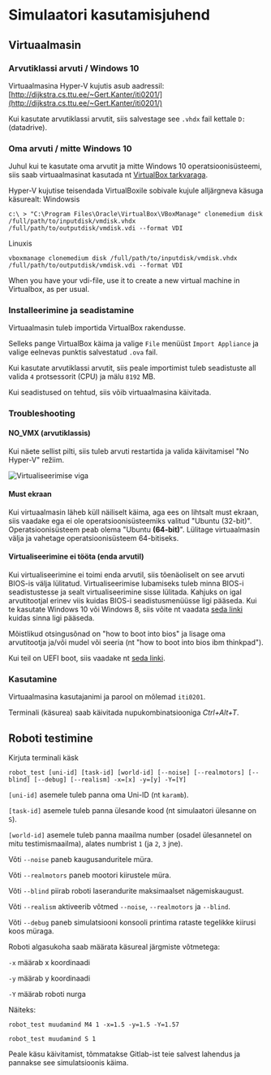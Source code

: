 # Simulaatori kasutamisjuhend

## Virtuaalmasin

### Arvutiklassi arvuti / Windows 10

Virtuaalmasina Hyper-V kujutis asub aadressil: [http://dijkstra.cs.ttu.ee/~Gert.Kanter/iti0201/](http://dijkstra.cs.ttu.ee/~Gert.Kanter/iti0201/)

Kui kasutate arvutiklassi arvutit, siis salvestage see `.vhdx` fail kettale `D:` (datadrive).

### Oma arvuti / mitte Windows 10

Juhul kui te kasutate oma arvutit ja mitte Windows 10 operatsioonisüsteemi, siis saab virtuaalmasinat kasutada nt [VirtualBox tarkvaraga](https://www.virtualbox.org/wiki/Downloads).

Hyper-V kujutise teisendada VirtualBoxile sobivale kujule alljärgneva käsuga käsurealt:
Windowsis
```
c:\ > "C:\Program Files\Oracle\VirtualBox\VBoxManage" clonemedium disk /full/path/to/inputdisk/vmdisk.vhdx /full/path/to/outputdisk/vmdisk.vdi --format VDI
```

Linuxis

```
vboxmanage clonemedium disk /full/path/to/inputdisk/vmdisk.vhdx /full/path/to/outputdisk/vmdisk.vdi --format VDI
```
When you have your vdi-file, use it to create a new virtual machine in Virtualbox, as per usual.


### Installeerimine ja seadistamine

Virtuaalmasin tuleb importida VirtualBox rakendusse.

Selleks pange VirtualBox käima ja valige `File` menüüst `Import Appliance` ja valige eelnevas punktis salvestatud `.ova` fail.

Kui kasutate arvutiklassi arvutit, siis peale importimist tuleb seadistuste all valida `4` protsessorit (CPU) ja mälu `8192` MB.

Kui seadistused on tehtud, siis võib virtuaalmasina käivitada.

### Troubleshooting

#### NO_VMX (arvutiklassis)

Kui näete sellist pilti, siis tuleb arvuti restartida ja valida käivitamisel "No Hyper-V" režiim.

![Virtualiseerimise viga](https://raw.githubusercontent.com/iti0201/simulation/doc/img/verrvmxnovmx.png)

#### Must ekraan

Kui virtuaalmasin läheb küll näiliselt käima, aga ees on lihtsalt must ekraan, siis vaadake ega ei ole operatsioonisüsteemiks valitud "Ubuntu (32-bit)". Operatsioonisüsteem peab olema "Ubuntu **(64-bit)**".
Lülitage virtuaalmasin välja ja vahetage operatsioonisüsteem 64-bitiseks.

#### Virtualiseerimine ei tööta (enda arvutil)

Kui virtualiseerimine ei toimi enda arvutil, siis tõenäoliselt on see arvuti BIOS-is välja lülitatud. Virtualiseerimise lubamiseks tuleb minna BIOS-i seadistustesse ja sealt virtualiseerimine sisse lülitada.
Kahjuks on igal arvutitootjal erinev viis kuidas BIOS-i seadistusmenüüsse ligi pääseda.
Kui te kasutate Windows 10 või Windows 8, siis võite nt vaadata [seda linki](https://www.drivereasy.com/knowledge/how-to-enter-bios-on-windows-10-windows-7/) kuidas sinna ligi pääseda.

Mõistlikud otsingusõnad on "how to boot into bios" ja lisage oma arvutitootja ja/või mudel või seeria (nt "how to boot into bios ibm thinkpad").

Kui teil on UEFI boot, siis vaadake nt [seda linki](https://www.howtogeek.com/213795/how-to-enable-intel-vt-x-in-your-computers-bios-or-uefi-firmware/).

### Kasutamine

Virtuaalmasina kasutajanimi ja parool on mõlemad `iti0201`.

Terminali (käsurea) saab käivitada nupukombinatsiooniga *Ctrl+Alt+T*.

## Roboti testimine

Kirjuta terminali käsk

```
robot_test [uni-id] [task-id] [world-id] [--noise] [--realmotors] [--blind] [--debug] [--realism] -x=[x] -y=[y] -Y=[Y]
```

`[uni-id]` asemele tuleb panna oma Uni-ID (nt `karamb`).

`[task-id]` asemele tuleb panna ülesande kood (nt simulaatori ülesanne on `S`).

`[world-id]` asemele tuleb panna maailma number (osadel ülesannetel on mitu testimismaailma), alates numbrist `1` (ja `2`, `3` jne).

Võti `--noise` paneb kaugusanduritele müra.

Võti `--realmotors` paneb mootori kiirustele müra.

Võti `--blind` piirab roboti laserandurite maksimaalset nägemiskaugust.

Võti `--realism` aktiveerib võtmed `--noise`, `--realmotors` ja `--blind`.

Võti `--debug` paneb simulatsiooni konsooli printima rataste tegelikke kiirusi koos müraga.

Roboti algasukoha saab määrata käsureal järgmiste võtmetega:

`-x` määrab x koordinaadi

`-y` määrab y koordinaadi

`-Y` määrab roboti nurga


Näiteks:
```
robot_test muudamind M4 1 -x=1.5 -y=1.5 -Y=1.57

robot_test muudamind S 1
```

Peale käsu käivitamist, tõmmatakse Gitlab-ist teie salvest lahendus ja pannakse see simulatsioonis käima.
